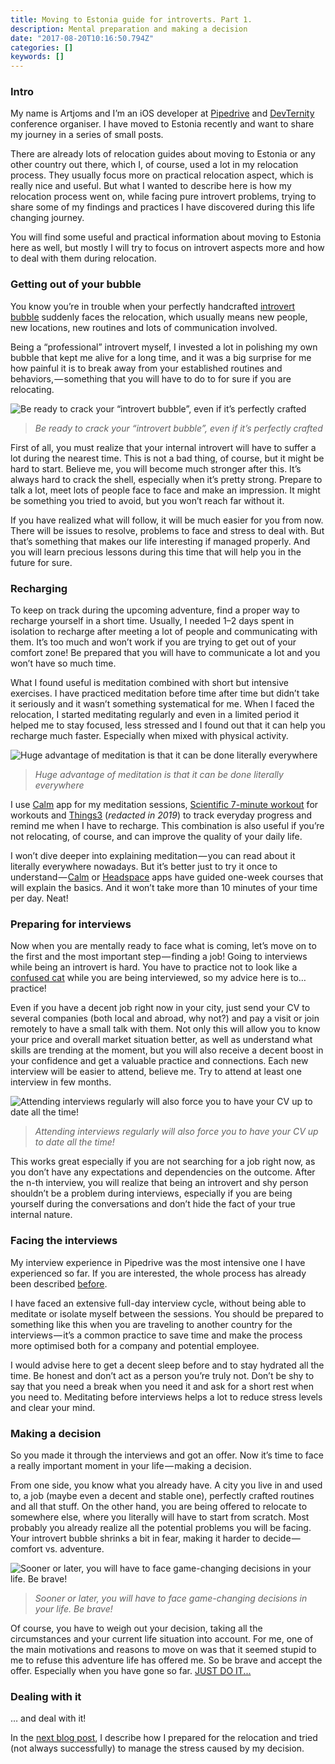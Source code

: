 ```yaml
---
title: Moving to Estonia guide for introverts. Part 1.
description: Mental preparation and making a decision
date: "2017-08-20T10:16:50.794Z"
categories: []
keywords: []
---
```


### **Intro**

My name is Artjoms and I’m an iOS developer at [Pipedrive](https://www.pipedrive.com/en/jobs) and [DevTernity](https://devternity.com?r=Y2NyYXp5Lmpqb2VAZ21haWwuY29t) conference organiser. I have moved to Estonia recently and want to share my journey in a series of small posts.

There are already lots of relocation guides about moving to Estonia or any other country out there, which I, of course, used a lot in my relocation process. They usually focus more on practical relocation aspect, which is really nice and useful. But what I wanted to describe here is how my relocation process went on, while facing pure introvert problems, trying to share some of my findings and practices I have discovered during this life changing journey.

You will find some useful and practical information about moving to Estonia here as well, but mostly I will try to focus on introvert aspects more and how to deal with them during relocation.

### Getting out of your bubble

You know you’re in trouble when your perfectly handcrafted [introvert bubble](http://www.huffingtonpost.com/2014/10/16/understanding-introverts-_n_5989656.html) suddenly faces the relocation, which usually means new people, new locations, new routines and lots of communication involved.

Being a “professional” introvert myself, I invested a lot in polishing my own bubble that kept me alive for a long time, and it was a big surprise for me how painful it is to break away from your established routines and behaviors, — something that you will have to do to for sure if you are relocating.

![Be ready to crack your “introvert bubble”, even if it’s perfectly crafted](img/bubble.jpeg)

> _Be ready to crack your “introvert bubble”, even if it’s perfectly crafted_

First of all, you must realize that your internal introvert will have to suffer a lot during the nearest time. This is not a bad thing, of course, but it might be hard to start. Believe me, you will become much stronger after this. It’s always hard to crack the shell, especially when it’s pretty strong. Prepare to talk a lot, meet lots of people face to face and make an impression. It might be something you tried to avoid, but you won’t reach far without it.

If you have realized what will follow, it will be much easier for you from now. There will be issues to resolve, problems to face and stress to deal with. But that’s something that makes our life interesting if managed properly. And you will learn precious lessons during this time that will help you in the future for sure.

### Recharging

To keep on track during the upcoming adventure, find a proper way to recharge yourself in a short time. Usually, I needed 1–2 days spent in isolation to recharge after meeting a lot of people and communicating with them. It’s too much and won’t work if you are trying to get out of your comfort zone! Be prepared that you will have to communicate a lot and you won’t have so much time.

What I found useful is meditation combined with short but intensive exercises. I have practiced meditation before time after time but didn’t take it seriously and it wasn’t something systematical for me. When I faced the relocation, I started meditating regularly and even in a limited period it helped me to stay focused, less stressed and I found out that it can help you recharge much faster. Especially when mixed with physical activity.

![Huge advantage of meditation is that it can be done literally everywhere](img/meditation.jpeg)

> _Huge advantage of meditation is that it can be done literally everywhere_

I use [Calm](https://itunes.apple.com/us/app/calm-meditation-to-relax-focus-sleep-better/id571800810?mt=8) app for my meditation sessions, [Scientific 7-minute workout](https://well.blogs.nytimes.com/projects/workouts/) for workouts and [Things3](https://culturedcode.com/things/) (_redacted in 2019_) to track everyday progress and remind me when I have to recharge. This combination is also useful if you’re not relocating, of course, and can improve the quality of your daily life.

I won’t dive deeper into explaining meditation — you can read about it literally everywhere nowadays. But it’s better just to try it once to understand — [Calm](https://itunes.apple.com/us/app/calm-meditation-to-relax-focus-sleep-better/id571800810?mt=8) or [Headspace](https://itunes.apple.com/us/app/headspace-guided-meditation/id493145008?mt=8) apps have guided one-week courses that will explain the basics. And it won’t take more than 10 minutes of your time per day. Neat!

### Preparing for interviews

Now when you are mentally ready to face what is coming, let’s move on to the first and the most important step — finding a job! Going to interviews while being an introvert is hard. You have to practice not to look like a [confused cat](http://gph.is/18XyBkW) while you are being interviewed, so my advice here is to… practice!

Even if you have a decent job right now in your city, just send your CV to several companies (both local and abroad, why not?) and pay a visit or join remotely to have a small talk with them. Not only this will allow you to know your price and overall market situation better, as well as understand what skills are trending at the moment, but you will also receive a decent boost in your confidence and get a valuable practice and connections. Each new interview will be easier to attend, believe me. Try to attend at least one interview in few months.

![Attending interviews regularly will also force you to have your CV up to date all the time!](img/interview.jpeg)

> _Attending interviews regularly will also force you to have your CV up to date all the time!_

This works great especially if you are not searching for a job right now, as you don’t have any expectations and dependencies on the outcome. After the n-th interview, you will realize that being an introvert and shy person shouldn’t be a problem during interviews, especially if you are being yourself during the conversations and don’t hide the fact of your true internal nature.

### Facing the interviews

My interview experience in Pipedrive was the most intensive one I have experienced so far. If you are interested, the whole process has already been described [before](https://medium.com/@cvbk/how-i-got-my-brilliant-new-job-2e8c4ffb3f76).

I have faced an extensive full-day interview cycle, without being able to meditate or isolate myself between the sessions. You should be prepared to something like this when you are traveling to another country for the interviews — it’s a common practice to save time and make the process more optimised both for a company and potential employee.

I would advise here to get a decent sleep before and to stay hydrated all the time. Be honest and don’t act as a person you’re truly not. Don’t be shy to say that you need a break when you need it and ask for a short rest when you need to. Meditating before interviews helps a lot to reduce stress levels and clear your mind.

### Making a decision

So you made it through the interviews and got an offer. Now it’s time to face a really important moment in your life — making a decision.

From one side, you know what you already have. A city you live in and used to, a job (maybe even a decent and stable one), perfectly crafted routines and all that stuff. On the other hand, you are being offered to relocate to somewhere else, where you literally will have to start from scratch. Most probably you already realize all the potential problems you will be facing. Your introvert bubble shrinks a bit in fear, making it harder to decide — comfort vs. adventure.

![Sooner or later, you will have to face game-changing decisions in your life. Be brave!](img/choice.jpeg)

> _Sooner or later, you will have to face game-changing decisions in your life. Be brave!_

Of course, you have to weigh out your decision, taking all the circumstances and your current life situation into account. For me, one of the main motivations and reasons to move on was that it seemed stupid to me to refuse this adventure life has offered me. So be brave and accept the offer. Especially when you have gone so far. [JUST DO IT...](https://www.youtube.com/watch?v=ZXsQAXx_ao0)

### Dealing with it

… and deal with it!

In the [next blog post](https://medium.com/@artjoms.haleckis/moving-to-estonia-guide-for-introverts-part-2-59ceccdc87e4), I describe how I prepared for the relocation and tried (not always successfully) to manage the stress caused by my decision.
